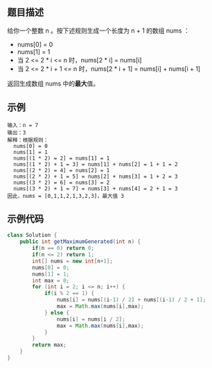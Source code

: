 ## 题目描述
给你一个整数 n 。按下述规则生成一个长度为 n + 1 的数组 nums ：

* nums[0] = 0
* nums[1] = 1
* 当 2 <= 2 * i <= n 时，nums[2 * i] = nums[i]
* 当 2 <= 2 * i + 1 <= n 时，nums[2 * i + 1] = nums[i] + nums[i + 1]

返回生成数组 nums 中的**最大**值。

## 示例
``` text
输入：n = 7
输出：3
解释：根据规则：
  nums[0] = 0
  nums[1] = 1
  nums[(1 * 2) = 2] = nums[1] = 1
  nums[(1 * 2) + 1 = 3] = nums[1] + nums[2] = 1 + 1 = 2
  nums[(2 * 2) = 4] = nums[2] = 1
  nums[(2 * 2) + 1 = 5] = nums[2] + nums[3] = 1 + 2 = 3
  nums[(3 * 2) = 6] = nums[3] = 2
  nums[(3 * 2) + 1 = 7] = nums[3] + nums[4] = 2 + 1 = 3
因此，nums = [0,1,1,2,1,3,2,3]，最大值 3
``` 

## 示例代码
``` java
class Solution {
    public int getMaximumGenerated(int n) {
        if(n == 0) return 0;
        if(n <= 2) return 1;
        int[] nums = new int[n+1];
        nums[0] = 0;
        nums[1] = 1;
        int max = 0;
        for (int i = 2; i <= n; i++) {
            if(i % 2 == 1) {
                nums[i] = nums[(i-1) / 2] + nums[(i-1) / 2 + 1];
                max = Math.max(nums[i],max);
            } else {
                nums[i] = nums[i / 2];
                max = Math.max(nums[i],max);
            }
        }
        return max;
    }
}
```